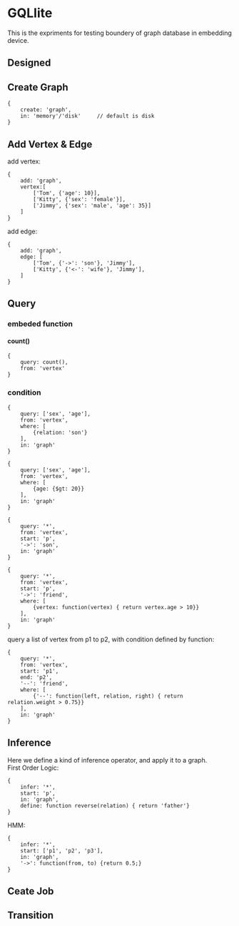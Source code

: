# GQLlite  
This is the expriments for testing boundery of graph database in embedding device.  
## Designed

## Create Graph
```
{
    create: 'graph',
    in: 'memory'/'disk'     // default is disk
}
```
## Add Vertex & Edge
add vertex:
```
{
    add: 'graph',
    vertex:[
        ['Tom', {'age': 10}],
        ['Kitty', {'sex': 'female'}],
        ['Jimmy', {'sex': 'male', 'age': 35}]
    ]
}
```
add edge:
```
{
    add: 'graph',
    edge: [
        ['Tom', {'->': 'son'}, 'Jimmy'],
        ['Kitty', {'<-': 'wife'}, 'Jimmy'],
    ]
}
```
## Query
### embeded function
#### count()
```
{
    query: count(),
    from: 'vertex'
}
```
### condition
```
{
    query: ['sex', 'age'],
    from: 'vertex',
    where: [
        {relation: 'son'}
    ],
    in: 'graph'
}
```
```
{
    query: ['sex', 'age'],
    from: 'vertex',
    where: [
        {age: {$gt: 20}}
    ],
    in: 'graph'
}
```
```
{
    query: '*',
    from: 'vertex',
    start: 'p',
    '->': 'son',
    in: 'graph'
}
```
```
{
    query: '*',
    from: 'vertex',
    start: 'p',
    '->': 'friend',
    where: [
        {vertex: function(vertex) { return vertex.age > 10}}
    ],
    in: 'graph'
}
```
query a list of vertex from p1 to p2, with condition defined by function:
```
{
    query: '*',
    from: 'vertex',
    start: 'p1',
    end: 'p2',
    '--': 'friend',
    where: [
        {'--': function(left, relation, right) { return relation.weight > 0.75}}
    ],
    in: 'graph'
}
```
## Inference
Here we define a kind of inference operator, and apply it to a graph.  
First Order Logic:
```
{
    infer: '*',
    start: 'p',
    in: 'graph',
    define: function reverse(relation) { return 'father'}
}
```
HMM:
```
{
    infer: '*',
    start: ['p1', 'p2', 'p3'],
    in: 'graph',
    '->': function(from, to) {return 0.5;}
}
```
## Ceate Job
## Transition